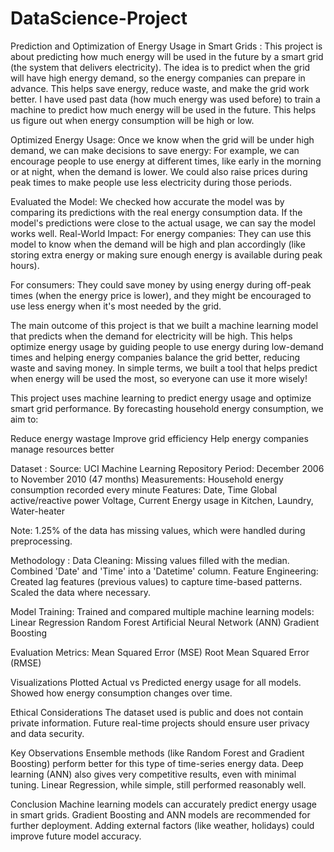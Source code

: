 # DataScience-Project
Prediction and Optimization of Energy Usage in Smart Grids :
This project is about predicting how much energy will be used in the future by a smart grid (the system that delivers electricity). The idea is to predict when the grid will have high energy demand, so the energy companies can prepare in advance. This helps save energy, reduce waste, and make the grid work better.
I have used past data (how much energy was used before) to train a machine to predict how much energy will be used in the future. This helps us figure out when energy consumption will be high or low.

Optimized Energy Usage:
Once we know when the grid will be under high demand, we can make decisions to save energy:
For example, we can encourage people to use energy at different times, like early in the morning or at night, when the demand is lower.
We could also raise prices during peak times to make people use less electricity during those periods.

Evaluated the Model:
We checked how accurate the model was by comparing its predictions with the real energy consumption data. If the model's predictions were close to the actual usage, we can say the model works well.
Real-World Impact:
For energy companies: They can use this model to know when the demand will be high and plan accordingly (like storing extra energy or making sure enough energy is available during peak hours).

For consumers: They could save money by using energy during off-peak times (when the energy price is lower), and they might be encouraged to use less energy when it's most needed by the grid.

The main outcome of this project is that we built a machine learning model that predicts when the demand for electricity will be high.
This helps optimize energy usage by guiding people to use energy during low-demand times and helping energy companies balance the grid better, reducing waste and saving money.
In simple terms, we built a tool that helps predict when energy will be used the most, so everyone can use it more wisely!


This project uses machine learning to predict energy usage and optimize smart grid performance.
By forecasting household energy consumption, we aim to:

Reduce energy wastage
Improve grid efficiency
Help energy companies manage resources better

Dataset :
Source: UCI Machine Learning Repository
Period: December 2006 to November 2010 (47 months)
Measurements: Household energy consumption recorded every minute
Features:
Date, Time
Global active/reactive power
Voltage, Current
Energy usage in Kitchen, Laundry, Water-heater

Note: 1.25% of the data has missing values, which were handled during preprocessing.

Methodology : 
Data Cleaning:
Missing values filled with the median.
Combined 'Date' and 'Time' into a 'Datetime' column.
Feature Engineering:
Created lag features (previous values) to capture time-based patterns.
Scaled the data where necessary.

Model Training:
Trained and compared multiple machine learning models:
Linear Regression
Random Forest
Artificial Neural Network (ANN)
Gradient Boosting

Evaluation Metrics:
Mean Squared Error (MSE)
Root Mean Squared Error (RMSE)

Visualizations
Plotted Actual vs Predicted energy usage for all models.
Showed how energy consumption changes over time.

Ethical Considerations
The dataset used is public and does not contain private information.
Future real-time projects should ensure user privacy and data security.

Key Observations
Ensemble methods (like Random Forest and Gradient Boosting) perform better for this type of time-series energy data.
Deep learning (ANN) also gives very competitive results, even with minimal tuning.
Linear Regression, while simple, still performed reasonably well.

Conclusion
Machine learning models can accurately predict energy usage in smart grids.
Gradient Boosting and ANN models are recommended for further deployment.
Adding external factors (like weather, holidays) could improve future model accuracy.

